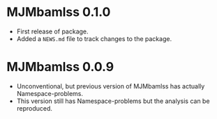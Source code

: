 # MJMbamlss 0.1.0

* First release of package.
* Added a `NEWS.md` file to track changes to the package.

# MJMbamlss 0.0.9

* Unconventional, but previous version of MJMbamlss has actually Namespace-problems.
* This version still has Namespace-problems but the analysis can be reproduced.
